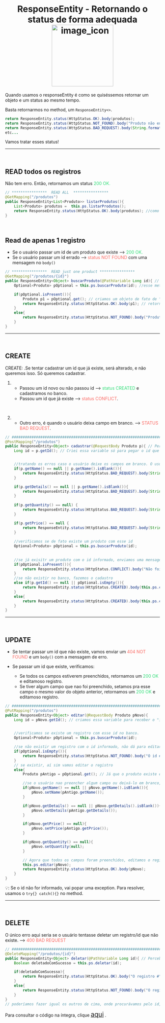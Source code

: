 <h1 align="center">
    ResponseEntity - Retornando o status de forma adequada
    <img src="https://cdn.iconscout.com/icon/premium/png-512-thumb/bad-request-7114835-5757162.png?f=avif&w=256" alt="image_icon" width="200px" align="center">
</h1>



Quando usamos o responseEntity é como se quiséssemos retornar um objeto e um status ao mesmo tempo.

Basta retornarmos no method, um `ResponseEntity<>`.

```java
return ResponseEntity.status(HttpStatus.OK).body(produtos);
return ResponseEntity.status(HttpStatus.NOT_FOUND).body("Produto não encontrado.");
return ResponseEntity.status(HttpStatus.BAD_REQUEST).body(String.format("O campo 'name' não foi preenchido."));
etc...
```

Vamos tratar esses status!

<hr>
<br>

## READ todos os registros

Não tem erro. Então, retornamos um status <span style="color:#2FDC76">200 OK.</span>

```java
// ****************  READ ALL  ****************
@GetMapping("/produtos")
public ResponseEntity<List<Produto>> listarProdutos(){
    List<Produto> produtos =  this.ps.listarProdutos();
    return ResponseEntity.status(HttpStatus.OK).body(produtos); //como é um status "ok", precisamos passar um objeto. Nesse caso, passamos a lista de produtos.
}
```


<br>

## Read de apenas 1 registro

- Se o usuário passar um id de um produto que existe --> <span style="color:#2FDC76">200 OK.</span>
- Se o usuário passar um id errado --> <span style="color:#FA6963">status NOT FOUND</span> com uma mensagem no `body()`

```java
// ****************  READ just one product ****************
@GetMapping("/produtos/{id}")
public ResponseEntity<Object> buscarProduto(@PathVariable Long id){ // Perceba que... Esse method retorna um "Object", ou seja, pode retornar objetos de qualquer classe, já que toda class herda de "Object".
    Optional<Produto> pOptional = this.ps.buscarProduto(id); //esse method da service retorna um optional de produto

    if(pOptional.isPresent()){
        Produto p1 = pOptional.get(); // criamos um objeto de fato de "Produto"
        return ResponseEntity.status(HttpStatus.OK).body(p1); // retornamos o objeto procurado e o status ok.
    }
    else{
        return ResponseEntity.status(HttpStatus.NOT_FOUND).body("Produto não encontrado. Passe um ID válido!");
    }
}
```

<hr>
<br>


## CREATE

CREATE:
 .Se tentar cadastrar um id que já existe, será alterado, e não queremos isso. Só queremos cadastrar.

1. 
    - Passou um id novo ou não passou id --> <span style="color:#2FDC76">status CREATED</span>  e cadastramos no banco.
    - Passou um id que já existe -->  <span style="color:#FA6963">status CONFLICT</span>.

<br>

2. 
    - Outro erro, é quando o usuário deixa campo em branco. --> <span style="color:#FA6963">STATUS BAD REQUEST</span>.



```java
// ################################################################################  CREATE  ################################################################################
@PostMapping("/produtos")
public ResponseEntity<Object> cadastrar(@RequestBody Produto p){ // Perceba que... Esse method retorna um "Object", ou seja, pode retornar objetos de qualquer classe, já que toda class herda de "Object".
    Long id = p.getId(); // Criei essa variable só para pegar o id que o usuário passou no request body


    //tratando os erros caso o usuário deixe os campos em branco. O usuário precisa preencher todos os campos.
    if(p.getName() == null || p.getName().isBlank()){
        return ResponseEntity.status(HttpStatus.BAD_REQUEST).body(String.format("O campo 'name' precisa ser preenchido."));
    }

    if(p.getDetails() == null || p.getName().isBlank()){
        return ResponseEntity.status(HttpStatus.BAD_REQUEST).body(String.format("O campo 'details' precisa ser preenchido."));
    }
    
    if(p.getQuantity() == null) {
        return ResponseEntity.status(HttpStatus.BAD_REQUEST).body(String.format("O campo 'quantity' precisa ser preenchido."));
    }

    if(p.getPrice() == null {
        return ResponseEntity.status(HttpStatus.BAD_REQUEST).body(String.format("O campo 'price' precisa ser preenchido."));
    }
    
    //verificamos se de fato existe um produto com esse id
    Optional<Produto> pOptional = this.ps.buscarProduto(id); 
    
    
    //se já exisitr um produto com o id informado, enviamos uma mensagem de erro.
    if(pOptional.isPresent()){
        return ResponseEntity.status(HttpStatus.CONFLICT).body("Não foi possível cadastar pois o id #" + id + " já existe." );
    }
    //se não existir no banco, fazemos o cadastro
    else if(p.getId() == null || pOptional.isEmpty()){
        return ResponseEntity.status(HttpStatus.CREATED).body(this.ps.cadastrar(p));
    }
    else{
        return ResponseEntity.status(HttpStatus.CREATED).body(this.ps.cadastrar(p));
    }
}
```

<hr>
<br>

## UPDATE
- Se tentar passar um id que não existe, vamos enviar um  <span style="color:#FA6963">404 NOT FOUND</span> e um `body()` com a mensagem de erro.

- Se passar um id que existe, verificamos:
    - Se todos os campos estiverem preenchidos, retornamos um <span style="color:#2FDC76">200 OK</span> e editamoso registro.
    - Se tiver algum campo que nao foi preenchido, setamos pra esse campo o mesmo valor do objeto anterior, retornamos um <span style="color:#2FDC76">200 OK</span> e editamoso registro.


```java
// ################################################################################  UPDATE  ################################################################################
@PutMapping("/produtos")
public ResponseEntity<Object> editar(@RequestBody Produto pNovo){
    Long id = pNovo.getId(); // criamos essa variable para receber o "id" informado no request body.
    

    //verificamos se existe um registro com esse id no banco.
    Optional<Produto> pOptional = this.ps.buscarProduto(id);

    //se não existir um registro com o id informado, não dá para editar.
    if(pOptional.isEmpty()){
        return ResponseEntity.status(HttpStatus.NOT_FOUND).body("O id #" + id + " não existe.");
    }
    // se existir, aí sim vamos editar o registro
    else{
        Produto pAntigo = pOptional.get(); // Já que o produto existe e não é null, vamos criar de fato um objeto "Produto"

        //se o usuário nao preencher algum campo ou deixá-lo em branco, vamos setar para esse campo o mesmo valor do objeto anterior.
        if(pNovo.getName() == null || pNovo.getName().isBlank()){
            pNovo.setName(pAntigo.getName());
        }

        if(pNovo.getDetails() == null || pNovo.getDetails().isBlank()){
            pNovo.setDetails(pAntigo.getDetails());
        }

        if(pNovo.getPrice() == null){
            pNovo.setPrice(pAntigo.getPrice());
        }

        if(pNovo.getQuantity() == null){
            pNovo.setQuantity(null);
        }

        // Agora que todos os campos foram preenchidos, editamos o registro no banco.
        this.ps.editar(pNovo);
        return ResponseEntity.status(HttpStatus.OK).body(pNovo);
    }
}
```

💡: Se o id não for informado, vai popar uma exception. Para resolver, usamos o `try{} catch(){}` no method.

<hr>
<br>

## DELETE
O único erro aqui seria se o usuário tentasse deletar um registro/id que não existe. --> <span style="color:#FA6963">400 BAD REQUEST</span>


```java
// ################################################################################  DELETE  ################################################################################
@DeleteMapping("/produtos/{id}") 
public ResponseEntity<Object> deletar(@PathVariable Long id){ // Perceba que... Esse method retorna um "Object", ou seja, pode retornar objetos de qualquer classe, já que toda class herda de "Object".
    Boolean deletadoComSucesso = this.ps.deletar(id);

    if(deletadoComSucesso){
        return ResponseEntity.status(HttpStatus.OK).body("O registro #" + id + " foi deletado com sucesso");
    }
    else{
        return ResponseEntity.status(HttpStatus.NOT_FOUND).body("O registro #" + id + " não existe");
    }
}
// poderíamos fazer igual os outros de cima, onde procurávamos pelo id, etc...
```


Para consultar o código na íntegra, clique <a href="https://github.com/lGabrielDev/handling_request_status_with_responseEntity/blob/main/projeto/src/main/java/br/com/leekbiel/projeto/controllers/ProdutoController.java"><span style="font-size:1.5em">aqui</span></a> .
